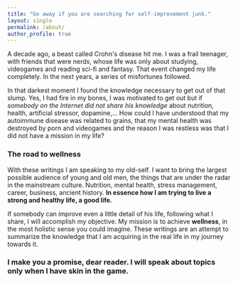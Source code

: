 ```yaml
---
title: "Go away if you are searching for self-improvement junk."
layout: single
permalink: /about/
author_profile: true
---
```



A decade ago, a beast called Crohn's disease hit me. I was a frail teenager, with friends that were nerds, whose life was only about studying, videogames and reading sci-fi and fantasy. That  event changed my life completely. In the next years, a  series of misfortunes followed. 

In that darkest moment I found the knowledge necessary to get out of that slump. Yes, I had fire in my bones, I was motivated to get out but if *somebody on the Internet did not share his knowledge* about nutrition, health, artificial stressor, dopamine,... 
How could I have understood that my autoimmune disease was related to grains, that my mental health was destroyed by porn and videogames and the reason I was restless was that I did not have a mission in my life?
### The road to wellness

With these writings I am speaking to my old-self. I want to bring the largest possible audience of young and old men, the things that are under the radar in the mainstream culture.
Nutrition, mental health, stress management, career, business, ancient history. **In essence how I am trying to live a strong and healthy life, a good life.** 

If somebody can improve even a little detail of his life, following what I share, I will accomplish my objective. My mission is to achieve **wellness**, in the most holistic sense you could imagine. These writings are an attempt to summarize the knowledge that I am acquiring in the real life in my journey towards it. 
### I make you a promise, dear reader. **I will speak about topics only when I have skin in the game.**



